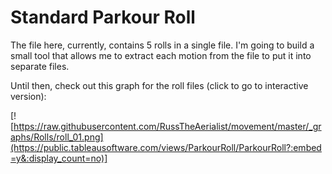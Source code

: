 # Standard Parkour Roll

The file here, currently, contains 5 rolls in a single file.  I'm going to build a small tool that allows me to extract each motion from the file to put it into
separate files.

Until then, check out this graph for the roll files (click to go to interactive version):

[![https://raw.githubusercontent.com/RussTheAerialist/movement/master/_graphs/Rolls/roll_01.png](https://public.tableausoftware.com/views/ParkourRoll/ParkourRoll?:embed=y&:display_count=no)]
